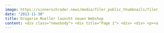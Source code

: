 ```yaml
---
image: https://sinnerschrader.news/media/filer_public_thumbnails/filer_public/c6/61/c66197ce-857e-4ef5-aefb-d32dfe42417c/varfoldersdjk8pxf42x64d8fxslz8jcc8fc0000gnttmpzggtnv__480x288_q85_crop_subsampling-2_upscale.jpg
date: "2013-11-30"
title: Drogerie Mueller launcht neuen Webshop
content: <div class="newsbody"> <div title="Page 1"> <div> <div> <p><a href="http&#58;//shop.mueller.de" target="_blank">http&#58;//shop.mueller.de</a></p> <div title="Page 1"> <div> <div> <p>Passend zum Start in das Weihnachtsgeschäft eröffnet am 29.11.2013 das Unternehmen Müller seine Online-Filiale unter www.shop.mueller.de für den deutschen Markt.</p> <p>Zum Launch bietet Müller in der ersten Phase mehr als 20.000 Artikel aus den Bereichen Multimedia, Spielwaren und Parfümerie an. Damit erfüllt Müller seinen Kunden auch den Servicewunsch, rund um die Uhr nach Herzenslust einzukaufen.</p> <p>"Das Unternehmen Müller hat die Online-Filiale in enger Zusammenarbeit mit dem Dienstleister Commerce Plus in Rekordzeit entwickelt. In nur acht Monaten wurden vorhandene Systeme angepasst und gänzlich neue Systeme entwickelt, die das innovative Geschäftsmodell ermöglichen", sagt Alexander Kornegger, E-Commerce- Leiter bei Müller.</p> <p>Zum Startsortiment der Müller-Erlebniswelt im Internet gehören in der ersten Phase über 20.000 Produkte aus den Bereichen Parfümerie, Spielwaren und Multimedia.</p> <p>Die Bestellung funktioniert im digitalen Kaufhaus ganz einfach. Mit dem „Click &amp; Collect- Modell“ sucht sich der Kunde seine gewünschten Produkte aus, legt diese in einen virtuellen Warenkorb und bestätigt den Kauf. Dazu gibt er seine Lieblingsfiliale ein, wo er die Ware abholen möchte. Ist seine Bestellung in der Filiale eingetroffen, erhält der Kunde eine E-Mail und bezahlt wie gewohnt an der Kasse.</p> <p>Anders als die Konkurrenz, lenkt Müller die Online-Frequenz in die Filiale um und stärkt damit das Offline-Geschäft. Der neue digitale Vertriebskanal gibt Müller-Kunden die Möglichkeit, auf ein größeres Sortiment als in Ihrer Stammfiliale zuzugreifen.</p> <p>Die Unternehmensgruppe Müller gewährleistet dem Kunden dabei stets einen Preisvorteil, wenn sich Aktionsangebote zwischen der Online-Bestellung und der Abholung verändern. Sollte ein Produkt teurer werden, zahlt er nicht mehr. Umgekehrt profitiert er von jeder Preissenkung.</p> <p>Müller-Kunden können somit immer die Preise zwischen der virtuellen Filiale und dem stationären Handel der Unternehmensgruppe vergleichen und profitieren nach dem bekannten Müller-Motto „Unsere Preise sollten Sie vergleichen“ stets vom besten Angebot.</p> <p>Mit seinem digitalen Kaufhaus kommt Müller zum einen allen Kunden entgegen, die außerhalb der Filial-Öffnungszeiten gerne einkaufen und es schätzen, die Ware perfekt verpackt im Geschäft als Service vorzufinden. Zum anderen auch all jenen, deren Müller-Filiale vor Ort ein verkleinertes Sortiment anbietet und so aus dem Online-Angebot von Müller ergänzend wählen können.</p> </div> </div> </div> <div title="Page 2"> <div> <div> <p>Auch optisch finden die Kunden im Online-Shop das besondere Einkaufserlebnis der Filiale wieder. Commerce Plus entwickelte die sortimentsspezifische Gestaltung des Filial-Interieurs weiter und interpretierte sie für die Online-Filiale. Das Angebot gliedert sich in die Bereiche Parfümerie, Multi-Media und Spielwaren und transportiert deren Wertigkeit&#58; Parfümerie ist edel, Spielwaren ist bunt und Multi-Media ist eher technisch- kühl.</p> <p>“Mit einer gut durchdachten Cross-Channel-Strategie und einem inspirierendes Online- Einkaufserlebnis ist Müller nun dabei, sein erfolgreiches Stationärkonzept auch digital fortzusetzen”, so Moritz Koch, Geschäftsführer von Commerce Plus.</p> <p>Hinter dem Shop steht die E-Commerce Plattform Magento. FACT-Finder spendiert eine umfangreiche Suche, die Filtermöglichkeiten und eine Auto-Suggest-Funktion beinhaltet. In der Listenansicht der Bereiche Parfümerie, Spielwaren und Multi-Media kann der Nutzer verschiedene Ansichten wählen und die Artikel über Filter nach seinen Wünschen anpassen. Mit Hilfe eines Quickshopping-Layers, der bei Mouseover geöffnet wird, kann der Kunde mit einem Klick das Produkt in den Warenkorb legen.</p> <p><strong>Pressekontakt</strong><br/> Commerce Plus GmbH<br/> Marketing &amp; PR<br/> Sebastian Kehr<br/> +49 40 24828 751<br/> <a href="mailto&#58;sebastian.kehr@commerce-plus.com" target="_blank">kehr@commerce-plus.com</a></p> <p><a href="https&#58;//twitter.com/commerceplus1" target="_blank">https&#58;//twitter.com/commerceplus1 </a><br/> <a href="http&#58;//www.facebook.com/commerceplus1" target="_blank">http&#58;//www.facebook.com/commerceplus1</a><br/> <a href="http&#58;//google.com/+commerce-plus" target="_blank">http&#58;//google.com/+commerce-plus</a></p> <p><strong>Über Commerce Plus</strong><br/> Commerce Plus ist der Zusammenschluss der SinnerSchrader E-Commerce Spezialisten spot-media und next commerce 2012. Die Drogeriekette Müller ist einer der ersten Großkunden, die die neu gegründete Agentur für sich gewinnen konnte.</p> </div> </div> </div> <div title="Page 3"> <div> <div> <p>Rund 100 Mitarbeiter in Hamburg und Hannover betreuen Kunden wie Tchibo, Ernsting’s family, expert und Jack Wolfskin.<br/> Commerce Plus realisiert digitale Vertriebskonzepte für Markenhersteller und Händler. Als führende E-Commerce Agentur entwickeln wir innovative Online- Einkaufserlebnisse, die Konsumenten begeistern und langfristig binden. Im Team mit unseren Kunden und Partnern liefern wir von der strategischen Beratung, über die Konzeption und Umsetzung von Online Shops und E-Commerce Plattformen, bis zu E- Commerce Management und Betrieb innovative Lösungen auf erprobten technologischen Standards und zuverlässigen Service, Tag für Tag.</p> <p><strong>Über Müller</strong><br/> Die Müller Holding Ltd. &amp; Co. KG ist europaweit in sieben Ländern mit 695 Filialen (506 in Deutschland) vertreten. Das Unternehmen beschäftigt aktuell rund 30.000 Mitarbeiter und mehr als 800 Auszubildende. Müller führt über 185.000 Artikel aus den Bereichen Parfümerie, Drogerie, Schreibwaren, Spielwaren, Haushalt &amp; Ambiente, Multimedia und Strümpfe. Das Unternehmen bietet das größte Drogeriesortiment Deutschlands an. Die Müller-Gruppe feiert in diesem Jahr ihr 60-jähriges Bestehen. Im abgelaufenen Geschäftsjahr 2012/13 erzielte es einen Bruttoumsatz von EUR 3,7 Mrd. und plant für das aktuelle Geschäftsjahr einen Gruppenumsatz von knapp EUR 4 Mrd.</p> </div> </div> </div> </div> </div> </div> </div>
---
```

